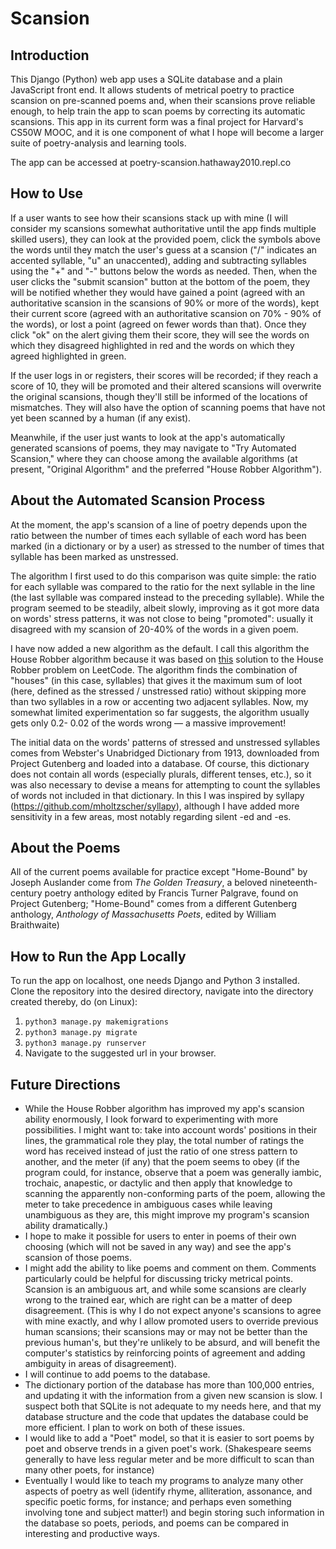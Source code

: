 # Scansion

## Introduction

This Django (Python) web app uses a SQLite database and a plain JavaScript front end. It allows students of metrical poetry to practice scansion on pre-scanned poems and, when their scansions prove reliable enough, to help train the app to scan poems by correcting its automatic scansions. This app in its current form was a final project for Harvard's CS50W MOOC, and it is one component of what I hope will become a larger suite of poetry-analysis and learning tools.

The app can be accessed at poetry-scansion.hathaway2010.repl.co

## How to Use

 If a user wants to see how their scansions stack up with mine (I will consider my scansions somewhat authoritative until the app finds multiple skilled users), they can look at the provided poem, click the symbols above the words until they match the user's guess at a scansion ("/" indicates an accented syllable, "u" an unaccented), adding and subtracting syllables using the "+" and "-" buttons below the words as needed. Then, when the user clicks the "submit scansion" button at the bottom of the poem, they will be notified whether they would have gained a point (agreed with an authoritative scansion in the scansions of 90% or more of the words), kept their current score (agreed with an authoritative scansion on 70% - 90% of the words), or lost a point (agreed on fewer words than that). Once they click "ok" on the alert giving them their score, they will see the words on which they disagreed highlighted in red and the words on which they agreed highlighted in green.

 If the user logs in or registers, their scores will be recorded; if they reach a score of 10, they will be promoted and their altered scansions will overwrite the original scansions, though they'll still be informed of the locations of mismatches. They will also have the option of scanning poems that have not yet been scanned by a human (if any exist).

 Meanwhile, if the user just wants to look at the app's automatically generated scansions of poems, they may navigate to "Try Automated Scansion," where they can choose among the available algorithms (at present, "Original Algorithm" and the preferred "House Robber Algorithm").

## About the Automated Scansion Process

At the moment, the app's scansion of a line of poetry depends upon the ratio between the number of times each syllable of each word has been marked (in a dictionary or by a user) as stressed to the number of times that syllable has been marked as unstressed.

The algorithm I first used to do this comparison was quite simple: the ratio for each syllable was compared to the ratio for the next syllable in the line (the last syllable was compared instead to the preceding syllable). While the program seemed to be steadily, albeit slowly, improving as it got more data on words' stress patterns, it was not close to being "promoted": usually it disagreed with my scansion of 20-40% of the words in a given poem.

I have now added a new algorithm as the default. I call this algorithm the House Robber algorithm because it was based on [this](https://leetcode.com/problems/house-robber/discuss/156523/From-good-to-great.-How-to-approach-most-of-DP-problems) solution to the House Robber problem on LeetCode. The algorithm finds the combination of "houses" (in this case, syllables) that gives it the maximum sum of loot (here, defined as the stressed / unstressed ratio) without skipping more than two syllables in a row or accenting two adjacent syllables. Now, my somewhat limited experimentation so far suggests, the algorithm usually gets only 0.2- 0.02 of the words wrong — a massive improvement!


The initial data on the words' patterns of stressed and unstressed syllables comes from Webster's Unabridged Dictionary from 1913, downloaded from Project Gutenberg and loaded into a database. Of course, this dictionary does not contain all words (especially plurals, different tenses, etc.), so it was also necessary to devise a means for attempting to count the syllables of words not included in that dictionary. In this I was inspired by syllapy (https://github.com/mholtzscher/syllapy), although I have added more sensitivity in a few areas, most notably regarding silent -ed and -es.

## About the Poems

All of the current poems available for practice except "Home-Bound" by Joseph Auslander come from *The Golden Treasury*, a beloved nineteenth-century poetry anthology edited by Francis Turner Palgrave, found on Project Gutenberg; "Home-Bound" comes from a different Gutenberg anthology, *Anthology of Massachusetts Poets*, edited by William Braithwaite)

## How to Run the App Locally
To run the app on localhost, one needs Django and Python 3 installed. Clone the repository into the desired directory, navigate into the directory created thereby, do (on Linux):
1. `python3 manage.py makemigrations`
2. `python3 manage.py migrate`
3. `python3 manage.py runserver`
4. Navigate to the suggested url in your browser.

## Future Directions
 - While the House Robber algorithm has improved my app's scansion ability enormously, I look forward to experimenting with more possibilities. I might want to: take into account words' positions in their lines, the grammatical role they play, the total number of ratings the word has received instead of just the ratio of one stress pattern to another, and the meter (if any) that the poem seems to obey (if the program could, for instance, observe that a poem was generally iambic, trochaic, anapestic, or dactylic and then apply that knowledge to scanning the apparently non-conforming parts of the poem, allowing the meter to take precedence in ambiguous cases while leaving unambiguous as they are, this might improve my program's scansion ability dramatically.)
 - I hope to make it possible for users to enter in poems of their own choosing (which will not be saved in any way) and see the app's scansion of those poems.
 - I might add the ability to like poems and comment on them. Comments particularly could be helpful for discussing tricky metrical points. Scansion is an ambiguous art, and while some scansions are clearly wrong to the trained ear, which are right can be a matter of deep disagreement. (This is why I do not expect anyone's scansions to agree with mine exactly, and why I allow promoted users to override previous human scansions; their scansions may or may not be better than the previous human's, but they're unlikely to be absurd, and will benefit the computer's statistics by reinforcing points of agreement and adding ambiguity in areas of disagreement).
 - I will continue to add poems to the database.
 - The dictionary portion of the database has more than 100,000 entries, and updating it with the information from a given new scansion is slow. I suspect both that SQLite is not adequate to my needs here, and that my database structure and the code that updates the database could be more efficient. I plan to work on both of these issues.
 - I would like to add a "Poet" model, so that it is easier to sort poems by poet and observe trends in a given poet's work. (Shakespeare seems generally to have less regular meter and be more difficult to scan than many other poets, for instance)
 - Eventually I would like to teach my programs to analyze many other aspects of poetry as well (identify rhyme, alliteration, assonance, and specific poetic forms, for instance; and perhaps even something involving tone and subject matter!) and begin storing such information in the database so poets, periods, and poems can be compared in interesting and productive ways.
